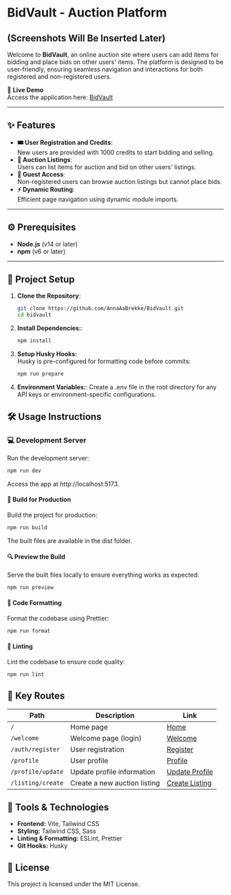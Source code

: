 # BidVault - Auction Platform

## (Screenshots Will Be Inserted Later)

Welcome to **BidVault**, an online auction site where users can add items for bidding and place bids on other users' items. The platform is designed to be user-friendly, ensuring seamless navigation and interactions for both registered and non-registered users.

🔗 **Live Demo**  
Access the application here: [BidVault](https://bidvault.netlify.app/welcome)

---

## ✨ Features

- **🎟️ User Registration and Credits**:  
  New users are provided with 1000 credits to start bidding and selling.
- **📝 Auction Listings**:  
  Users can list items for auction and bid on other users' listings.
- **👤 Guest Access**:  
  Non-registered users can browse auction listings but cannot place bids.
- **⚡ Dynamic Routing**:  
  Efficient page navigation using dynamic module imports.

---

## ⚙️ Prerequisites

- **Node.js** (v14 or later)
- **npm** (v6 or later)

---

## 🚧 Project Setup

1. **Clone the Repository**:

   ```bash
   git clone https://github.com/AnnaAaBrekke/BidVault.git
   cd bidvault
   ```

2. **Install Dependencies:**:

   ```bash
   npm install
   ```

3. **Setup Husky Hooks:**  
   Husky is pre-configured for formatting code before commits:

   ```bash
   npm run prepare
   ```

4. **Environment Variables:**:
   Create a .env file in the root directory for any API keys or environment-specific configurations.

## 🛠️ Usage Instructions

### 💻 Development Server

Run the development server:

```bash
npm run dev
```

Access the app at http://localhost:5173.

#### 🚀 Build for Production

Build the project for production:

```bash
npm run build
```

The built files are available in the dist folder.

#### 🔍 Preview the Build

Serve the built files locally to ensure everything works as expected:

```bash
npm run preview
```

#### 🎨 Code Formatting

Format the codebase using Prettier:

```bash
npm run format
```

#### 🧹 Linting

Lint the codebase to ensure code quality:

```bash
npm run lint
```

## 🔑 Key Routes

| Path              | Description                  | Link                                                          |
| ----------------- | ---------------------------- | ------------------------------------------------------------- |
| `/`               | Home page                    | [Home](https://bidvault.netlify.app/)                         |
| `/welcome`        | Welcome page (login)         | [Welcome](https://bidvault.netlify.app/welcome)               |
| `/auth/register`  | User registration            | [Register](https://bidvault.netlify.app/auth/register)        |
| `/profile`        | User profile                 | [Profile](https://bidvault.netlify.app/profile)               |
| `/profile/update` | Update profile information   | [Update Profile](https://bidvault.netlify.app/profile/update) |
| `/listing/create` | Create a new auction listing | [Create Listing](https://bidvault.netlify.app/listing/create) |

## 🔧 Tools & Technologies

- **Frontend:** Vite, Tailwind CSS
- **Styling:** Tailwind CSS, Sass
- **Linting & Formatting:** ESLint, Prettier
- **Git Hooks:** Husky

## 📜 License

This project is licensed under the MIT License.
